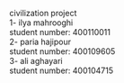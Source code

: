 civilization project </br>
1- ilya mahrooghi </br>
student number: 400110011 </br>
2- paria hajipour </br>
student number: 400109605 </br>
3- ali aghayari </br>
student number: 400104715 </br>
